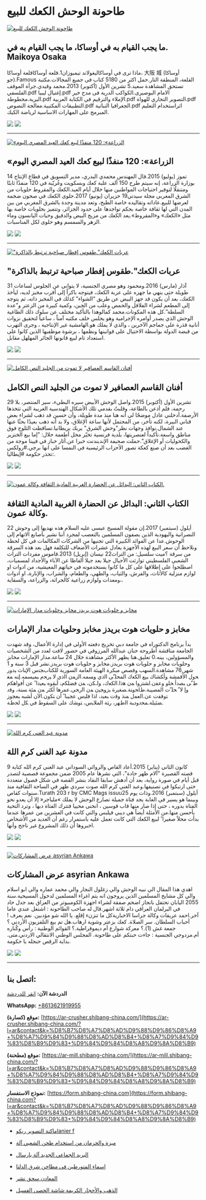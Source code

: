 # طاحونة الوحش الكعك للبيع

<a href="https://swt.shibang-china.com/?l=ar&img&k=%D8%B7%D8%A7%D8%AD%D9%88%D9%86%D8%A9+%D8%A7%D9%84%D9%88%D8%AD%D8%B4+%D8%A7%D9%84%D9%83%D8%B9%D9%83+%D9%84%D9%84%D8%A8%D9%8A%D8%B9" target="_blank">![طاحونة الوحش الكعك للبيع](http://static.shibang-china.com/all-800x300/517.jpg)</a>

## ما يجب القيام به في أوساكا، ما يجب القيام به في. Maikoya Osaka
ماذا ترى في أوساكاليغولاند تيمبوزان1.قلعة أوساكاقلعة أوساكا، 大阪 城 (أوساكا جو).Famous القلعة، المنطقة التار.حمل اكثر من 5180 كتاب فى جميع المجالات.مكتبة تستحق المشاهدة سعيد.5 تشرين الأول (أكتوبر) 2013.محمد وقيدي.جرأة الموقف الفلسفي.pdf إغتيال ليبيا.pdf الامام البوصيرى.الكواكب الدرية فى مدح خير البرية.مخطوطة.pdf الإملاء والترقيم في الكتابة العربية.pdf التصوير التجاري للهواة.pdf التطبيقات المكتبية.معالجة النصوص.pdf الجغرافيا النباتية.pdf اثراستخدام التعليم المبرمج على المهارات الاساسية لرياضة الكيك.


<a href="https://whatsapp.shibangsoft.com/WhatsApp.php" target="_blank" title="WhatsApp">![](http://static.shibang-china.com/icon/whatsapp.png)</a> <a href="https://swt.shibang-china.com/?l=ar&icon&k=%D8%B7%D8%A7%D8%AD%D9%88%D9%86%D8%A9+%D8%A7%D9%84%D9%88%D8%AD%D8%B4+%D8%A7%D9%84%D9%83%D8%B9%D9%83+%D9%84%D9%84%D8%A8%D9%8A%D8%B9" target="_blank">![](http://static.shibang-china.com/icon/chat-ar.png)</a>

---

<a href="https://swt.shibang-china.com/?l=ar&img&k=%D8%B7%D8%A7%D8%AD%D9%88%D9%86%D8%A9+%D8%A7%D9%84%D9%88%D8%AD%D8%B4+%D8%A7%D9%84%D9%83%D8%B9%D9%83+%D9%84%D9%84%D8%A8%D9%8A%D8%B9" target="_blank">![«الزراعة»: 120 منفذًا لبيع كعك العيد المصري اليوم](http://static.shibang-china.com/all-800x300/1251.jpg)</a>

## «الزراعة»: 120 منفذًا لبيع كعك العيد المصري اليوم
14 تموز (يوليو) 2015.قال المهندس محمدي البدري، مدير التسويق في قطاع الإنتاج بوزارة الزراعة، إنه سيتم طرح 150 ألف علبة كعك وبسكويت وغُريّبة في 120 منفذًا ثابتًا ومتنقلًا لتوفير احتياجات المواطنين منها خلال أيام العيد.الكعك والمقروط حلويات من الشرق المغربي مجلة سيدتي19 حزيران (يونيو) 2017.حلوى الكعك في صحون ضخمة لعرضها للبيع.عاداته وتقاليده خاصة الطبخ، وتعد مدينة وجدة بالشرق المغربي من بين المدن التي لها ثقافة خاصة بحكم تواجدها على حدود الجزائر، وتتميز بحلويات خاصة بها مثل «الكعك» و«المقروط».يعد الكعك من مزيج البيض والدقيق وحبات اليانسون وماء الزهر والسمسم وهو حلوى لكل المناسبات.


<a href="https://whatsapp.shibangsoft.com/WhatsApp.php" target="_blank" title="WhatsApp">![](http://static.shibang-china.com/icon/whatsapp.png)</a> <a href="https://swt.shibang-china.com/?l=ar&icon&k=%D8%B7%D8%A7%D8%AD%D9%88%D9%86%D8%A9+%D8%A7%D9%84%D9%88%D8%AD%D8%B4+%D8%A7%D9%84%D9%83%D8%B9%D9%83+%D9%84%D9%84%D8%A8%D9%8A%D8%B9" target="_blank">![](http://static.shibang-china.com/icon/chat-ar.png)</a>

---

<a href="https://swt.shibang-china.com/?l=ar&img&k=%D8%B7%D8%A7%D8%AD%D9%88%D9%86%D8%A9+%D8%A7%D9%84%D9%88%D8%AD%D8%B4+%D8%A7%D9%84%D9%83%D8%B9%D9%83+%D9%84%D9%84%D8%A8%D9%8A%D8%B9" target="_blank">![&quot;عربات الكعك&quot;.طقوس إفطار صباحية ترتبط بالذاكرة](http://static.shibang-china.com/all-800x300/146.jpg)</a>

## &quot;عربات الكعك&quot;.طقوس إفطار صباحية ترتبط بالذاكرة
31 آذار (مارس) 2016.ومحمود وهو مصري الجنسية، لا يتوانى عن الجلوس لساعات طويلة حتى ينهي ما جهزه على عربة الكعك، فيتوجه باكراً إلى أقرب مخبز لديه، ليأخذ الكعك، بعد أن يكون قد جهز البيض عن طريق “الشواء” كذلك في المخبز ذاته، ثم يتوجه إلى المطعم لشراء الفلافل والحمص وعلب من الجبن، وكمية كبيرة من الزعتر و”عدة السلطة”.كل هذه المكونات.محمد كمالوهذا بالتأكيد مختلف عن سلوك ذلك الطاغية الوحش الذي يصدر أوامره الإجرامية وهو يجلس خلف مكتبه آمناً ، ساعياً لتحقيق نزوات أنانية قذرة على جماجم الآخرين ، والذي لا يملك هو.الهامشية غير الإنتاجية ، وجرى التهرب من قبضة الدولة بواسطة الاحتيال على قوانينها ونظمها ، برشوة موظفيها الذين كانوا على استعداد تام لبيع قانونها الجائر المهلهل مقابل.


<a href="https://whatsapp.shibangsoft.com/WhatsApp.php" target="_blank" title="WhatsApp">![](http://static.shibang-china.com/icon/whatsapp.png)</a> <a href="https://swt.shibang-china.com/?l=ar&icon&k=%D8%B7%D8%A7%D8%AD%D9%88%D9%86%D8%A9+%D8%A7%D9%84%D9%88%D8%AD%D8%B4+%D8%A7%D9%84%D9%83%D8%B9%D9%83+%D9%84%D9%84%D8%A8%D9%8A%D8%B9" target="_blank">![](http://static.shibang-china.com/icon/chat-ar.png)</a>

---

<a href="https://swt.shibang-china.com/?l=ar&img&k=%D8%B7%D8%A7%D8%AD%D9%88%D9%86%D8%A9+%D8%A7%D9%84%D9%88%D8%AD%D8%B4+%D8%A7%D9%84%D9%83%D8%B9%D9%83+%D9%84%D9%84%D8%A8%D9%8A%D8%B9" target="_blank">![أفنان القاسم العصافير لا تموت من الجليد النص الكامل](http://static.shibang-china.com/all-800x300/982.jpg)</a>

## أفنان القاسم العصافير لا تموت من الجليد النص الكامل
29 تشرين الأول (أكتوبر) 2015.واصل الوحش الأبيض سيره البطيء، سير المنتصر، بلا رحمة، فلم أذعن بالطاعة، وقلبتُ بقدمي تلك الأشكال الهندسية الغريبة التي تتخذها الأرصفة.أدخلني عادل موضحًا لي أنه هنا منذ مدة طويلة، وأن حسين قد ذهب لشراء بعض قناني البيرة، لكنه تأخر، من المحتمل لأنها ساعة الإغلاق، ولا بد أنه ذهب بعيدًا بحثًا عنها عند الشمال.نوافذ وجهات نظر&quot;وحش الشرق&quot; يربك بريطانيا.تساقطت الثلوج فوق مناطق واسعة.تأكيداً لعنصريتها، بلدية فرنسية تخيّر محل أطعمة حلال: &quot;إما بيع الخنزير والكحوليات أو الإغلاق&quot;.حملت صحيفة الإندبندنت خبرا عن.أثار خباز في فيينا موجة من الغضب بعد أن صنع كعكة تصور الأحزاب الرئيسية في النمسا على انها برجي.#رولكس تحذر حكومة #إيطاليا:.


<a href="https://whatsapp.shibangsoft.com/WhatsApp.php" target="_blank" title="WhatsApp">![](http://static.shibang-china.com/icon/whatsapp.png)</a> <a href="https://swt.shibang-china.com/?l=ar&icon&k=%D8%B7%D8%A7%D8%AD%D9%88%D9%86%D8%A9+%D8%A7%D9%84%D9%88%D8%AD%D8%B4+%D8%A7%D9%84%D9%83%D8%B9%D9%83+%D9%84%D9%84%D8%A8%D9%8A%D8%B9" target="_blank">![](http://static.shibang-china.com/icon/chat-ar.png)</a>

---

<a href="https://swt.shibang-china.com/?l=ar&img&k=%D8%B7%D8%A7%D8%AD%D9%88%D9%86%D8%A9+%D8%A7%D9%84%D9%88%D8%AD%D8%B4+%D8%A7%D9%84%D9%83%D8%B9%D9%83+%D9%84%D9%84%D8%A8%D9%8A%D8%B9" target="_blank">![الكتاب الثاني: البدائل عن الحضارة الغربية المادية الثقافة وكالة عمون.](http://static.shibang-china.com/all-800x300/757.jpg)</a>

## الكتاب الثاني: البدائل عن الحضارة الغربية المادية الثقافة وكالة عمون.
22 أيلول (سبتمبر) 2017.إن مقولة المسيح عيسى عليه السلام هذه نهديها إلى وحوش النصرانية واليهودية الذين يصفون المسلمين بالتعصب لمجرد أننا نشير بأصابع الاتهام إلى الوحوش.عدا عن الفوائد الكبيرة التي تجنيها من الشركات المكالمات في كل لحظة ونلاحظ أن سعر البيع لهذه الأجهزة يعادل عشرات الأضعاف للتكلفة فهل بعد هذه السرقة من سرقة ؟ميت سلسيل: من التراث22 نيسان (إبريل) 2013.قاموس مفردات التراث الشعبي الفلسطيني توارثت الأجيال جيلا بعد جيلا ألفاظا عن الآباء والأجداد لمسميات، اصطلحوا على إطلاقها على كل ما كانوا يستخدمونه في حياتهم المعيشية، من ادوات او لوازم منزلية كالأثاث، والفرش، والثياب، والطهي، والطعام، والشراب، والإنارة، او ادوات ومعدات ولوازم زراعية كالحراثة، والزراعة، والسقاية،.


<a href="https://whatsapp.shibangsoft.com/WhatsApp.php" target="_blank" title="WhatsApp">![](http://static.shibang-china.com/icon/whatsapp.png)</a> <a href="https://swt.shibang-china.com/?l=ar&icon&k=%D8%B7%D8%A7%D8%AD%D9%88%D9%86%D8%A9+%D8%A7%D9%84%D9%88%D8%AD%D8%B4+%D8%A7%D9%84%D9%83%D8%B9%D9%83+%D9%84%D9%84%D8%A8%D9%8A%D8%B9" target="_blank">![](http://static.shibang-china.com/icon/chat-ar.png)</a>

---

<a href="https://swt.shibang-china.com/?l=ar&img&k=%D8%B7%D8%A7%D8%AD%D9%88%D9%86%D8%A9+%D8%A7%D9%84%D9%88%D8%AD%D8%B4+%D8%A7%D9%84%D9%83%D8%B9%D9%83+%D9%84%D9%84%D8%A8%D9%8A%D8%B9" target="_blank">![مخابز و حلويات هوت بريدز مخابز وحلويات مدار الإمارات](http://static.shibang-china.com/all-800x300/14.jpg)</a>

## مخابز و حلويات هوت بريدز مخابز وحلويات مدار الإمارات
بدأ برنامج الدكتوراه في جامعة دبي تخريج دفعته الأولى في إدارة الأعمال، وقد شهدت الجامعة مناقشة أطروحة حنان عبدالله المرزوقي في حضور لافت لعدد من الشخصيات والمسؤولين، بينه.0 تعليق.هنا يظهر الأكثر مشاهدة خلال 24 ساعة.مدار الإمارات مخابز وحلويات مخابز و حلويات هوت بريدز.مخابز و حلويات هوت بريدز.نشر قبل 3 سنة و 1 شهر,76 مشاهدة.السهب وقصص مبكرة الهيئة العامة السورية للكتابﺠﻨﺱ ﺍﻹﻨﺎﺙ ﻴﺩﻭﺭ ﺤﻭل ﺍﻷﻗﻤﺸﺔ ﻭﺃﻜﺸﺎﻙ ﺒﻴﻊ ﺍﻟﻜﻌﻙ ﺍﻟﻤﺤﻠﹼﻰ ﺍﻟﺫﻱ ﻭﺴﻤﻪ.ﺍﻟﺯﻤﻥ ﺍﻟﺫﻱ ﻻ ﻴﺭﺤﻡ ﺒﻤﻴﺴﻤﻪ.ﺇﻨﻪ ﻤﻐ ﻁﹼﻰ ﺒﺼﺩﺃ ﺤﻠﻭ ﻭﻋﻔﻥ.ﺍﺸﺘﺭﻭﺍ ﻤﻥ ﻫﺫﺍ.ﺍﻟﻜﻌﻙ، ﻭﻟ.ﻜﻥ، ﻤﻥ ﻓﻀﻠﻜﻡ، ﺃﺒﻘﻭﻩ ﺒﻌﻴﺩﺍﹰ ﻋﻥ ﺃﻓﻭﺍﻫﻜﻡ ﻭﺇ ﻻﹼ ﺤﻠﹼﺕ ﺍﻟﻤﺼﻴﺒﺔ.ﻁﺎﺤﻭﻨﺔ.ﺼﻐﻴﺭﺓ ﺒﺯﻭﺠﻴﻥ ﻤﻥ ﺍﻟﺭﺤﻰ.ﻋﻤﺭﻫﺎ ﺃﻜﺜﺭ ﻤﻥ ﻤﺌﺔ ﺴﻨﺔ، ﻭﻗﺩ ﺘﻭﻗﻔﺕ ﻋﻥ.ﺍﻟﻌﻤل ﻤﻨﺫ ﻭﻗﺕ ﺒﻌﻴﺩ، ﻟﺫﺍ ﻓﻠﻴﺱ ﻋﺠﻴﺒﺎﹰ ﺃﻥ ﺘﻜﻭﻥ.ﺍﻵﻥ ﺃﺸﺒﻪ ﺒﻌﺠﻭﺯ ﻀﺌﻴﻠﺔ.ﻤﺤﺩﻭﺩﺒﺔ ﺍﻟﻅﻬﺭ، ﺭﺜﺔ ﺍﻟﻤﻼﺒﺱ، ﺘﻭﺸﻙ ﻋﻠﻰ ﺍﻟﺴﻘﻭﻁ ﻓﻲ ﻜل ﻟﺤﻅﺔ.


<a href="https://whatsapp.shibangsoft.com/WhatsApp.php" target="_blank" title="WhatsApp">![](http://static.shibang-china.com/icon/whatsapp.png)</a> <a href="https://swt.shibang-china.com/?l=ar&icon&k=%D8%B7%D8%A7%D8%AD%D9%88%D9%86%D8%A9+%D8%A7%D9%84%D9%88%D8%AD%D8%B4+%D8%A7%D9%84%D9%83%D8%B9%D9%83+%D9%84%D9%84%D8%A8%D9%8A%D8%B9" target="_blank">![](http://static.shibang-china.com/icon/chat-ar.png)</a>

---

<a href="https://swt.shibang-china.com/?l=ar&img&k=%D8%B7%D8%A7%D8%AD%D9%88%D9%86%D8%A9+%D8%A7%D9%84%D9%88%D8%AD%D8%B4+%D8%A7%D9%84%D9%83%D8%B9%D9%83+%D9%84%D9%84%D8%A8%D9%8A%D8%B9" target="_blank">![مدونة عبد الغنى كرم اللة](http://static.shibang-china.com/all-800x300/634.jpg)</a>

## مدونة عبد الغنى كرم اللة
9 كانون الثاني (يناير) 2015.أعاد القاص والروائي السوداني عبد الغني كرم الله كتابة قصته القصيرة &quot;آلام ظهر حادة&quot;، التي نشرها عام 2005 ضمن مجموعة قصصية لتصدر قبل أيام في صورة رواية، بعد أن أدهش سابقا النقاد بنشر القصة في شكل فصول متعددة حتى ارتبكوا في تصنيفها.وعبد الغني كرم الله صوت سردي ظهر في الساحة الثقافية منذ سنوات كقاص.Turath 203 r by CMC Mags issuu25 أيلول (سبتمبر) 2016.وذات ﻳﻮم وﺑﻴﻨﻤﺎ ﻫﻮ ﻳﺴﻴﺮ ﻓﻲ اﻟﻐﺎﺑﺔ ﻳﺠﺪ ﻓﺘﺎة ﺟﻤﻴﻠﺔ ﺗﺼﺎرع اﻟﻮﺣﺶ ﻻ ﻳﻤﻠﻚ »ﻣﻠﻴﺎﺟﺮ« إﻻ أن ﻳﻌﺪو ﻧﺤﻮ اﻟﻔﺘﺎة ﺑﺪوره ، ﺣﺘﻰ إذا ﺻﺎر ﻣﻨﻬﺎ ﻗﺎب ﻗﻮﺳﻴﻦ ، اﻧﺤﻨﻰ ﻣﺤﻴﻴﺎ ﻓﺘﺘﺮك اﻟﻔﺘﺎة دﺑﻬﺎ ، وﺗﺮد اﻟﺘﺤﻴﺔ ﺑﺄﺣﺴﻦ ﻣﻨﻬﺎ‪‬.ﻣﻦ اﻷﻣﺜﻠﺔ أﻳﻀﺎً ﻫﻲ دﻳﺒﻲ ﻓﻴﻠﺒﺲ واﻟﺘﻲ ﻛﺎﻧﺖ ﻓﻲ اﻟﻌﺸﺮﻳﻦ ﻣﻦ ﻋﻤﺮﻫﺎ ﻋﻨﺪﻣﺎ ﺑﺪأت ﻣﺤﻼً ﺻﻐﻴﺮا ً ﻟﺒﻴﻊ اﻟﻜﻌﻚ اﻟﺘﻲ ﻛﺎﻧﺖ ﺗﻌﻤﻞ ﻋﻠﻴﻪ ﺑﺎﺳﺘﻤﺮار رﻏﻢ أن اﻟﻌﺪﻳﺪ ﻣﻦ اﻷﺷﺨﺎص اﺧﺒﺮوﻫﺎ أن ذﻟﻚ اﻟﻤﺸﺮوع ﻏﻴﺮ ﻧﺎﺟﺢ وأﻧﻬﺎ.


<a href="https://whatsapp.shibangsoft.com/WhatsApp.php" target="_blank" title="WhatsApp">![](http://static.shibang-china.com/icon/whatsapp.png)</a> <a href="https://swt.shibang-china.com/?l=ar&icon&k=%D8%B7%D8%A7%D8%AD%D9%88%D9%86%D8%A9+%D8%A7%D9%84%D9%88%D8%AD%D8%B4+%D8%A7%D9%84%D9%83%D8%B9%D9%83+%D9%84%D9%84%D8%A8%D9%8A%D8%B9" target="_blank">![](http://static.shibang-china.com/icon/chat-ar.png)</a>

---

<a href="https://swt.shibang-china.com/?l=ar&img&k=%D8%B7%D8%A7%D8%AD%D9%88%D9%86%D8%A9+%D8%A7%D9%84%D9%88%D8%AD%D8%B4+%D8%A7%D9%84%D9%83%D8%B9%D9%83+%D9%84%D9%84%D8%A8%D9%8A%D8%B9" target="_blank">![عرض المشاركات asyrian Ankawa](http://static.shibang-china.com/all-800x300/442.jpg)</a>

## عرض المشاركات asyrian Ankawa
اهدي هذا المقال الي نبيه الوحش والي زغلول النجار والي محمد عماره والي ابو اسلام والي كل مشايخ المسلمين الذين يروجون انه يتم اغراء المسلمين لدخول المسيحية.سنة 2055 اليابان تحتفل بانجاز اضخم صفقة لشراء اجهزة الكومبيوتر من العراق بعد جدل حاد في البرلمان العراقي دام ثلاثة اشهر.قال له صاحب الطاحونة : اشتغل عندي عاما آخر.احمد عريقات وكالة جراسا الاخباريةكل ما تنزنء إقلع. يا الله شو مؤدبين. نعم بعرف ! أحباب السلطان. سر الصلاة. كعك بزعتر وشوية ارهاب.هل تم بيع التلفزيون الأردني ؟ جمعة غش (1).؟ معركة شوارع أم ديموقراطية.؟ القوائم الوطنية : رأس وكُناره أم.مزدوجي الجنسية : جاءت حبتكم على طاحونة. المجلس الوطني الانتقالي الاردني.متى. بداية الرقص حنجله يا حكومة.


<a href="https://whatsapp.shibangsoft.com/WhatsApp.php" target="_blank" title="WhatsApp">![](http://static.shibang-china.com/icon/whatsapp.png)</a> <a href="https://swt.shibang-china.com/?l=ar&icon&k=%D8%B7%D8%A7%D8%AD%D9%88%D9%86%D8%A9+%D8%A7%D9%84%D9%88%D8%AD%D8%B4+%D8%A7%D9%84%D9%83%D8%B9%D9%83+%D9%84%D9%84%D8%A8%D9%8A%D8%B9" target="_blank">![](http://static.shibang-china.com/icon/chat-ar.png)</a>

---
## اتصل بنا:

**الدردشة الآن:** [انقر للدردشة](https://swt.shibang-china.com?l=ar&contact&k=%D8%B7%D8%A7%D8%AD%D9%88%D9%86%D8%A9+%D8%A7%D9%84%D9%88%D8%AD%D8%B4+%D8%A7%D9%84%D9%83%D8%B9%D9%83+%D9%84%D9%84%D8%A8%D9%8A%D8%B9)

**WhatsApp:**  [+8613621919955](https://whatsapp.shibangsoft.com/WhatsApp.php)

**موقع (كسارة):** [https://ar-crusher.shibang-china.com/](https://ar-crusher.shibang-china.com/?l=ar&contact&k=%D8%B7%D8%A7%D8%AD%D9%88%D9%86%D8%A9+%D8%A7%D9%84%D9%88%D8%AD%D8%B4+%D8%A7%D9%84%D9%83%D8%B9%D9%83+%D9%84%D9%84%D8%A8%D9%8A%D8%B9)

**موقع (مطحنة):** [https://ar-mill.shibang-china.com/](https://ar-mill.shibang-china.com/?l=ar&contact&k=%D8%B7%D8%A7%D8%AD%D9%88%D9%86%D8%A9+%D8%A7%D9%84%D9%88%D8%AD%D8%B4+%D8%A7%D9%84%D9%83%D8%B9%D9%83+%D9%84%D9%84%D8%A8%D9%8A%D8%B9)

**نموذج الاستفسار:** [https://form.shibang-china.com](https://form.shibang-china.com?l=ar&contact&k=%D8%B7%D8%A7%D8%AD%D9%88%D9%86%D8%A9+%D8%A7%D9%84%D9%88%D8%AD%D8%B4+%D8%A7%D9%84%D9%83%D8%B9%D9%83+%D9%84%D9%84%D8%A8%D9%8A%D8%B9)

* [ماكنة التصوير ريكوlanier f](../21/%D9%85%D8%A7%D9%83%D9%86%D8%A9%20%D8%A7%D9%84%D8%AA%D8%B5%D9%88%D9%8A%D8%B1%20%D8%B1%D9%8A%D9%83%D9%88lanier%20f.md)

* [ميزة والحرمان من استخدام طحن الشعبي آلة](../23/%D9%85%D9%8A%D8%B2%D8%A9%20%D9%88%D8%A7%D9%84%D8%AD%D8%B1%D9%85%D8%A7%D9%86%20%D9%85%D9%86%20%D8%A7%D8%B3%D8%AA%D8%AE%D8%AF%D8%A7%D9%85%20%D8%B7%D8%AD%D9%86%20%D8%A7%D9%84%D8%B4%D8%B9%D8%A8%D9%8A%20%D8%A2%D9%84%D8%A9.md)

* [البريد الجماعي الجديد آلة بإرسال](../25/%D8%A7%D9%84%D8%A8%D8%B1%D9%8A%D8%AF%20%D8%A7%D9%84%D8%AC%D9%85%D8%A7%D8%B9%D9%8A%20%D8%A7%D9%84%D8%AC%D8%AF%D9%8A%D8%AF%20%D8%A2%D9%84%D8%A9%20%D8%A8%D8%A5%D8%B1%D8%B3%D8%A7%D9%84.md)

* [اسماء المتورطين فى مطاحن شرق الدلتا](../21/%D8%A7%D8%B3%D9%85%D8%A7%D8%A1%20%D8%A7%D9%84%D9%85%D8%AA%D9%88%D8%B1%D8%B7%D9%8A%D9%86%20%D9%81%D9%89%20%D9%85%D8%B7%D8%A7%D8%AD%D9%86%20%D8%B4%D8%B1%D9%82%20%D8%A7%D9%84%D8%AF%D9%84%D8%AA%D8%A7.md)

* [المعادن سحق نشر](../25/%D8%A7%D9%84%D9%85%D8%B9%D8%A7%D8%AF%D9%86%20%D8%B3%D8%AD%D9%82%20%D9%86%D8%B4%D8%B1.md)

* [الذهب والأحجار الكريمة شاشة الحصى الغسيل](../23/%D8%A7%D9%84%D8%B0%D9%87%D8%A8%20%D9%88%D8%A7%D9%84%D8%A3%D8%AD%D8%AC%D8%A7%D8%B1%20%D8%A7%D9%84%D9%83%D8%B1%D9%8A%D9%85%D8%A9%20%D8%B4%D8%A7%D8%B4%D8%A9%20%D8%A7%D9%84%D8%AD%D8%B5%D9%89%20%D8%A7%D9%84%D8%BA%D8%B3%D9%8A%D9%84.md)